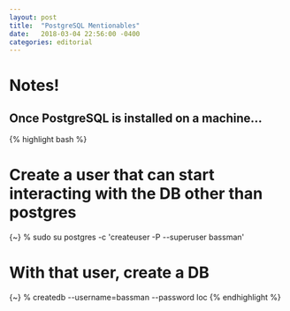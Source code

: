 ```yaml
---
layout: post
title:  "PostgreSQL Mentionables"
date:   2018-03-04 22:56:00 -0400
categories: editorial
---
```


# Notes!

## Once PostgreSQL is installed on a machine...

{% highlight bash %}
# Create a user that can start interacting with the DB other than postgres
{~} % sudo su postgres -c 'createuser -P --superuser bassman'
# With that user, create a DB
{~} % createdb --username=bassman --password loc
{% endhighlight %}
